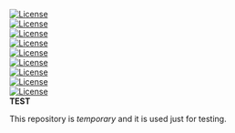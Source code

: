 [![License](https://img.shields.io/badge/License-MIT%20v1-blue.svg)](https://spdx.org/licenses/MIT.html#licenseText)   
[![License](https://img.shields.io/badge/License-MIT%20v1-blue.svg)](https://spdx.org/licenses/MIT.html#licenseText)   
[![License](https://img.shields.io/badge/License-MIT%20v1-blue.svg)](https://spdx.org/licenses/MIT.html#licenseText)   
[![License](https://img.shields.io/badge/License-MIT%20v1-blue.svg)](https://spdx.org/licenses/MIT.html#licenseText)   
[![License](https://img.shields.io/badge/License-GPL%20v3-blue.svg)](http://www.gnu.org/licenses/gpl-3.0)   
[![License](https://img.shields.io/badge/License-GPL%20v3-blue.svg)](http://www.gnu.org/licenses/gpl-3.0)   
[![License](https://img.shields.io/badge/License-MIT%20v1-blue.svg)](https://spdx.org/licenses/MIT.html#licenseText)   
[![License](https://img.shields.io/badge/License-MIT%20v1-blue.svg)](https://spdx.org/licenses/MIT.html#licenseText)   
[![License](https://img.shields.io/badge/License-MIT%20v1-blue.svg)](https://spdx.org/licenses/MIT.html#licenseText)   
**TEST**

This repository is *temporary* and it is used just for testing.
